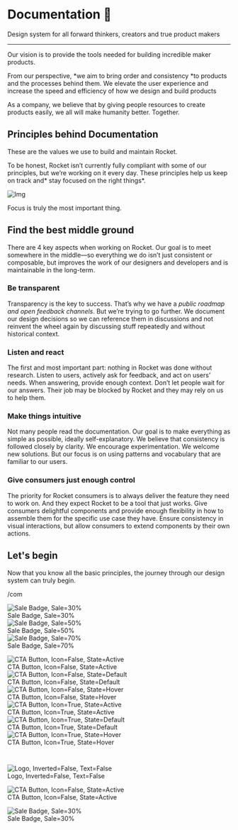 
# Documentation 🚀

Design system for all forward thinkers, creators and true product makers

---

Our vision is to provide the tools needed for building incredible maker products.

From our perspective, *we aim to bring order and consistency *to products and the processes behind them. We elevate the user experience and increase the speed and efficiency of how we design and build products

As a company, we believe that by giving people resources to create products easily, we all will make humanity better. Together.

## Principles behind Documentation

These are the values we use to build and maintain Rocket.

To be honest, Rocket isn’t currently fully compliant with some of our principles, but we’re working on it every day. These principles help us keep on track and* stay focused on the right things*.

![Img](https://studio-assets.supernova.io/design-systems/14533/9289758a-6300-472a-bbc6-a57098081abf.jpeg)

Focus is truly the most important thing.

## Find the best middle ground

There are 4 key aspects when working on Rocket. Our goal is to meet somewhere in the middle—so everything we do isn’t just consistent or composable, but improves the work of our designers and developers and is maintainable in the long-term.

### Be transparent

Transparency is the key to success. That’s why we have a *public roadmap and open feedback channels*. But we’re trying to go further. We document our design decisions so we can reference them in discussions and not reinvent the wheel again by discussing stuff repeatedly and without historical context.

### Listen and react

The first and most important part: nothing in Rocket was done without research. Listen to users, actively ask for feedback, and act on users’ needs. When answering, provide enough context. Don’t let people wait for our answers. Their job may be blocked by Rocket and they may rely on us to help them.

### Make things intuitive

Not many people read the documentation. Our goal is to make everything as simple as possible, ideally self-explanatory. We believe that consistency is followed closely by clarity. We encourage experimentation. We welcome new solutions. But our focus is on using patterns and vocabulary that are familiar to our users.

### Give consumers just enough control

The priority for Rocket consumers is to always deliver the feature they need to work on. And they expect Rocket to be a tool that just works. Give consumers delightful components and provide enough flexibility in how to assemble them for the specific use case they have. Ensure consistency in visual interactions, but allow consumers to extend components by their own actions.

## Let's begin

Now that you know all the basic principles, the journey through our design system can truly begin.

/com

  
![Sale Badge, Sale=30%](https://studio-assets.supernova.io/design-systems/14533/e97dffb3-f1c3-4c68-829b-dd6a45f3c008.png)  
Sale Badge, Sale=30%  
![Sale Badge, Sale=50%](https://studio-assets.supernova.io/design-systems/14533/f59c183e-946a-42ec-941f-9e3c38de7453.png)  
Sale Badge, Sale=50%  
![Sale Badge, Sale=70%](https://studio-assets.supernova.io/design-systems/14533/d1a6f911-34d5-48cf-b501-354d979f47b2.png)  
Sale Badge, Sale=70%  


  
![CTA Button, Icon=False, State=Active](https://studio-assets.supernova.io/design-systems/14533/00032816-c063-442f-9feb-7ae1c95b76ff.png)  
CTA Button, Icon=False, State=Active  
![CTA Button, Icon=False, State=Default](https://studio-assets.supernova.io/design-systems/14533/c609c1f4-0433-4164-9220-a32f697d3ff4.png)  
CTA Button, Icon=False, State=Default  
![CTA Button, Icon=False, State=Hover](https://studio-assets.supernova.io/design-systems/14533/a4ac30b8-1f50-4d0a-beaf-b1e89e9c0f12.png)  
CTA Button, Icon=False, State=Hover  
![CTA Button, Icon=True, State=Active](https://studio-assets.supernova.io/design-systems/14533/2c6bb454-85f9-4907-885c-69e83305b14d.png)  
CTA Button, Icon=True, State=Active  
![CTA Button, Icon=True, State=Default](https://studio-assets.supernova.io/design-systems/14533/3fe1c541-555a-439e-8feb-08dd3179c4fd.png)  
CTA Button, Icon=True, State=Default  
![CTA Button, Icon=True, State=Hover](https://studio-assets.supernova.io/design-systems/14533/f82e0a10-cc39-4cf8-ad52-14d9813e26ce.png)  
CTA Button, Icon=True, State=Hover  


```javascript  
  
```

  
![Logo, Inverted=False, Text=False](https://studio-assets.supernova.io/design-systems/14533/0947bafa-8ce7-4c84-b72a-741d3bb9c474.png)  
Logo, Inverted=False, Text=False  


  
  


  
![CTA Button, Icon=False, State=Active](https://studio-assets.supernova.io/design-systems/14533/00032816-c063-442f-9feb-7ae1c95b76ff.png)  
CTA Button, Icon=False, State=Active  


  
![Sale Badge, Sale=30%](https://studio-assets.supernova.io/design-systems/14533/e97dffb3-f1c3-4c68-829b-dd6a45f3c008.png)  
Sale Badge, Sale=30%  
